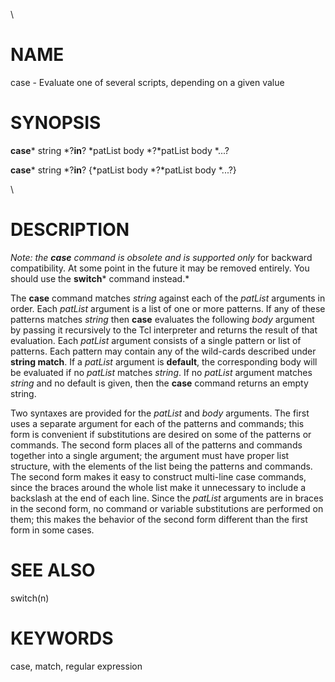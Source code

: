 \

# NAME

case - Evaluate one of several scripts, depending on a given value

# SYNOPSIS

**case*** string *?**in**? *patList body *?*patList body *\...?

**case*** string *?**in**? {*patList body *?*patList body *\...?}

\

# DESCRIPTION

*Note: the ***case*** command is obsolete and is supported only* for
backward compatibility. At some point in the future it may be removed
entirely. You should use the **switch*** command instead.*

The **case** command matches *string* against each of the *patList*
arguments in order. Each *patList* argument is a list of one or more
patterns. If any of these patterns matches *string* then **case**
evaluates the following *body* argument by passing it recursively to the
Tcl interpreter and returns the result of that evaluation. Each
*patList* argument consists of a single pattern or list of patterns.
Each pattern may contain any of the wild-cards described under **string
match**. If a *patList* argument is **default**, the corresponding body
will be evaluated if no *patList* matches *string*. If no *patList*
argument matches *string* and no default is given, then the **case**
command returns an empty string.

Two syntaxes are provided for the *patList* and *body* arguments. The
first uses a separate argument for each of the patterns and commands;
this form is convenient if substitutions are desired on some of the
patterns or commands. The second form places all of the patterns and
commands together into a single argument; the argument must have proper
list structure, with the elements of the list being the patterns and
commands. The second form makes it easy to construct multi-line case
commands, since the braces around the whole list make it unnecessary to
include a backslash at the end of each line. Since the *patList*
arguments are in braces in the second form, no command or variable
substitutions are performed on them; this makes the behavior of the
second form different than the first form in some cases.

# SEE ALSO

switch(n)

# KEYWORDS

case, match, regular expression
